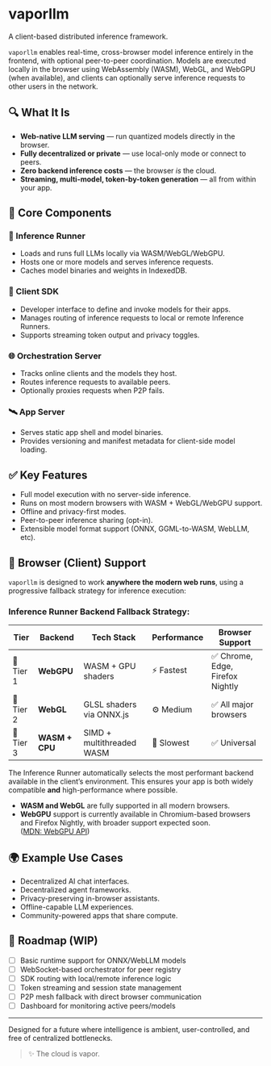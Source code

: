 # vaporllm

A client-based distributed inference framework.

`vaporllm` enables real-time, cross-browser model inference entirely in the frontend, with optional peer-to-peer coordination. Models are executed locally in the browser using WebAssembly (WASM), WebGL, and WebGPU (when available), and clients can optionally serve inference requests to other users in the network.

## 🔍 What It Is

- **Web-native LLM serving** — run quantized models directly in the browser.
- **Fully decentralized or private** — use local-only mode or connect to peers.
- **Zero backend inference costs** — the browser *is* the cloud.
- **Streaming, multi-model, token-by-token generation** — all from within your app.

## 🧩 Core Components

### 🧠 Inference Runner
- Loads and runs full LLMs locally via WASM/WebGL/WebGPU.
- Hosts one or more models and serves inference requests.
- Caches model binaries and weights in IndexedDB.

### 🔧 Client SDK
- Developer interface to define and invoke models for their apps.
- Manages routing of inference requests to local or remote Inference Runners.
- Supports streaming token output and privacy toggles.

### 🌐 Orchestration Server
- Tracks online clients and the models they host.
- Routes inference requests to available peers.
- Optionally proxies requests when P2P fails.

### 🛰️ App Server
- Serves static app shell and model binaries.
- Provides versioning and manifest metadata for client-side model loading.

## ✅ Key Features

- Full model execution with no server-side inference.
- Runs on most modern browsers with WASM + WebGL/WebGPU support.
- Offline and privacy-first modes.
- Peer-to-peer inference sharing (opt-in).
- Extensible model format support (ONNX, GGML-to-WASM, WebLLM, etc).

## 🧪 Browser (Client) Support

`vaporllm` is designed to work **anywhere the modern web runs**, using a progressive fallback strategy for inference execution:

### Inference Runner Backend Fallback Strategy:

| Tier      | Backend             | Tech Stack                  | Performance      | Browser Support     |
|-----------|---------------------|-----------------------------|------------------|----------------------|
| 🥇 Tier 1 | **WebGPU**          | WASM + GPU shaders          | ⚡ Fastest        | ✅ Chrome, Edge, Firefox Nightly |
| 🥈 Tier 2 | **WebGL**           | GLSL shaders via ONNX.js    | ⚙️ Medium         | ✅ All major browsers |
| 🥉 Tier 3 | **WASM + CPU**      | SIMD + multithreaded WASM   | 🐢 Slowest        | ✅ Universal          |

The Inference Runner automatically selects the most performant backend available in the client’s environment. This ensures your app is both widely compatible **and** high-performance where possible.

- **WASM and WebGL** are fully supported in all modern browsers.
- **WebGPU** support is currently available in Chromium-based browsers and Firefox Nightly, with broader support expected soon.  
  ([MDN: WebGPU API](https://developer.mozilla.org/en-US/docs/Web/API/WebGPU_API))


## 🌍 Example Use Cases

- Decentralized AI chat interfaces.
- Decentralized agent frameworks.
- Privacy-preserving in-browser assistants.
- Offline-capable LLM experiences.
- Community-powered apps that share compute.

## 🚧 Roadmap (WIP)

- [ ] Basic runtime support for ONNX/WebLLM models
- [ ] WebSocket-based orchestrator for peer registry
- [ ] SDK routing with local/remote inference logic
- [ ] Token streaming and session state management
- [ ] P2P mesh fallback with direct browser communication
- [ ] Dashboard for monitoring active peers/models

---

Designed for a future where intelligence is ambient, user-controlled, and free of centralized bottlenecks.

> ✨ The cloud is vapor.
